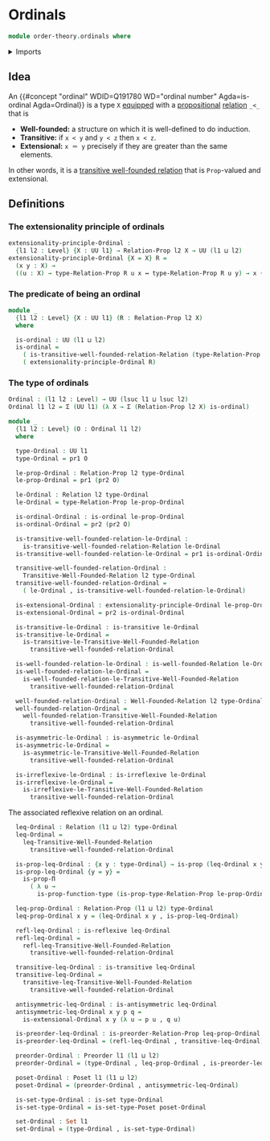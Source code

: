 # Ordinals

```agda
module order-theory.ordinals where
```

<details><summary>Imports</summary>

```agda
open import foundation.binary-relations
open import foundation.cartesian-product-types
open import foundation.dependent-pair-types
open import foundation.dependent-products-propositions
open import foundation.identity-types
open import foundation.logical-equivalences
open import foundation.propositions
open import foundation.sets
open import foundation.universe-levels

open import order-theory.posets
open import order-theory.preorders
open import order-theory.transitive-well-founded-relations
open import order-theory.well-founded-relations
```

</details>

## Idea

An
{{#concept "ordinal" WDID=Q191780 WD="ordinal number" Agda=is-ordinal Agda=Ordinal}}
is a type `X` [equipped](foundation.structure.md) with a
[propositional](foundation-core.propositions.md)
[relation](foundation.binary-relations.md) `_<_` that is

- **Well-founded:** a structure on which it is well-defined to do induction.
- **Transitive:** if `x < y` and `y < z` then `x < z`.
- **Extensional:** `x ＝ y` precisely if they are greater than the same
  elements.

In other words, it is a
[transitive well-founded relation](order-theory.transitive-well-founded-relations.md)
that is `Prop`-valued and extensional.

## Definitions

### The extensionality principle of ordinals

```agda
extensionality-principle-Ordinal :
  {l1 l2 : Level} {X : UU l1} → Relation-Prop l2 X → UU (l1 ⊔ l2)
extensionality-principle-Ordinal {X = X} R =
  (x y : X) →
  ((u : X) → type-Relation-Prop R u x ↔ type-Relation-Prop R u y) → x ＝ y
```

### The predicate of being an ordinal

```agda
module _
  {l1 l2 : Level} {X : UU l1} (R : Relation-Prop l2 X)
  where

  is-ordinal : UU (l1 ⊔ l2)
  is-ordinal =
    ( is-transitive-well-founded-relation-Relation (type-Relation-Prop R)) ×
    ( extensionality-principle-Ordinal R)
```

### The type of ordinals

```agda
Ordinal : (l1 l2 : Level) → UU (lsuc l1 ⊔ lsuc l2)
Ordinal l1 l2 = Σ (UU l1) (λ X → Σ (Relation-Prop l2 X) is-ordinal)

module _
  {l1 l2 : Level} (O : Ordinal l1 l2)
  where

  type-Ordinal : UU l1
  type-Ordinal = pr1 O

  le-prop-Ordinal : Relation-Prop l2 type-Ordinal
  le-prop-Ordinal = pr1 (pr2 O)

  le-Ordinal : Relation l2 type-Ordinal
  le-Ordinal = type-Relation-Prop le-prop-Ordinal

  is-ordinal-Ordinal : is-ordinal le-prop-Ordinal
  is-ordinal-Ordinal = pr2 (pr2 O)

  is-transitive-well-founded-relation-le-Ordinal :
    is-transitive-well-founded-relation-Relation le-Ordinal
  is-transitive-well-founded-relation-le-Ordinal = pr1 is-ordinal-Ordinal

  transitive-well-founded-relation-Ordinal :
    Transitive-Well-Founded-Relation l2 type-Ordinal
  transitive-well-founded-relation-Ordinal =
    ( le-Ordinal , is-transitive-well-founded-relation-le-Ordinal)

  is-extensional-Ordinal : extensionality-principle-Ordinal le-prop-Ordinal
  is-extensional-Ordinal = pr2 is-ordinal-Ordinal

  is-transitive-le-Ordinal : is-transitive le-Ordinal
  is-transitive-le-Ordinal =
    is-transitive-le-Transitive-Well-Founded-Relation
      transitive-well-founded-relation-Ordinal

  is-well-founded-relation-le-Ordinal : is-well-founded-Relation le-Ordinal
  is-well-founded-relation-le-Ordinal =
    is-well-founded-relation-le-Transitive-Well-Founded-Relation
      transitive-well-founded-relation-Ordinal

  well-founded-relation-Ordinal : Well-Founded-Relation l2 type-Ordinal
  well-founded-relation-Ordinal =
    well-founded-relation-Transitive-Well-Founded-Relation
      transitive-well-founded-relation-Ordinal

  is-asymmetric-le-Ordinal : is-asymmetric le-Ordinal
  is-asymmetric-le-Ordinal =
    is-asymmetric-le-Transitive-Well-Founded-Relation
      transitive-well-founded-relation-Ordinal

  is-irreflexive-le-Ordinal : is-irreflexive le-Ordinal
  is-irreflexive-le-Ordinal =
    is-irreflexive-le-Transitive-Well-Founded-Relation
      transitive-well-founded-relation-Ordinal
```

The associated reflexive relation on an ordinal.

```agda
  leq-Ordinal : Relation (l1 ⊔ l2) type-Ordinal
  leq-Ordinal =
    leq-Transitive-Well-Founded-Relation
      transitive-well-founded-relation-Ordinal

  is-prop-leq-Ordinal : {x y : type-Ordinal} → is-prop (leq-Ordinal x y)
  is-prop-leq-Ordinal {y = y} =
    is-prop-Π
      ( λ u →
        is-prop-function-type (is-prop-type-Relation-Prop le-prop-Ordinal u y))

  leq-prop-Ordinal : Relation-Prop (l1 ⊔ l2) type-Ordinal
  leq-prop-Ordinal x y = (leq-Ordinal x y , is-prop-leq-Ordinal)

  refl-leq-Ordinal : is-reflexive leq-Ordinal
  refl-leq-Ordinal =
    refl-leq-Transitive-Well-Founded-Relation
      transitive-well-founded-relation-Ordinal

  transitive-leq-Ordinal : is-transitive leq-Ordinal
  transitive-leq-Ordinal =
    transitive-leq-Transitive-Well-Founded-Relation
      transitive-well-founded-relation-Ordinal

  antisymmetric-leq-Ordinal : is-antisymmetric leq-Ordinal
  antisymmetric-leq-Ordinal x y p q =
    is-extensional-Ordinal x y (λ u → p u , q u)

  is-preorder-leq-Ordinal : is-preorder-Relation-Prop leq-prop-Ordinal
  is-preorder-leq-Ordinal = (refl-leq-Ordinal , transitive-leq-Ordinal)

  preorder-Ordinal : Preorder l1 (l1 ⊔ l2)
  preorder-Ordinal = (type-Ordinal , leq-prop-Ordinal , is-preorder-leq-Ordinal)

  poset-Ordinal : Poset l1 (l1 ⊔ l2)
  poset-Ordinal = (preorder-Ordinal , antisymmetric-leq-Ordinal)

  is-set-type-Ordinal : is-set type-Ordinal
  is-set-type-Ordinal = is-set-type-Poset poset-Ordinal

  set-Ordinal : Set l1
  set-Ordinal = (type-Ordinal , is-set-type-Ordinal)
```
